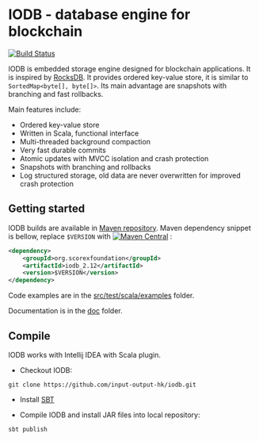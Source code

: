 # IODB - database engine for blockchain 

[![Build Status](https://travis-ci.org/input-output-hk/iodb.svg?branch=master)](https://travis-ci.org/input-output-hk/iodb)

IODB is embedded storage engine designed for blockchain applications.
It is inspired by [RocksDB](http://rocksdb.org).
It provides ordered key-value store, it is similar to `SortedMap<byte[], byte[]>`.
Its main advantage are snapshots with branching and fast rollbacks.  

Main features include:
- Ordered key-value store 
- Written in Scala, functional interface
- Multi-threaded background compaction
- Very fast durable commits
- Atomic updates with MVCC isolation and crash protection
- Snapshots with branching and rollbacks
- Log structured storage, old data are never overwritten for improved crash protection

Getting started
---------------------

IODB builds are available in [Maven repository](https://mvnrepository.com/artifact/org.scorexfoundation/iodb_2.12). Maven dependency snippet is bellow, replace `$VERSION` with 
[![Maven Central](https://maven-badges.herokuapp.com/maven-central/org.scorexfoundation/iodb_2.12/badge.svg)](https://mvnrepository.com/artifact/org.scorexfoundation/iodb_2.12)
:
 
```xml
<dependency>
    <groupId>org.scorexfoundation</groupId>
    <artifactId>iodb_2.12</artifactId>
    <version>$VERSION</version>
</dependency>
```

Code examples are in the [src/test/scala/examples](src/test/scala/examples) folder.

Documentation is in the [doc](doc) folder.

Compile
---------

IODB works with Intellij IDEA with Scala plugin.  

- Checkout IODB: 
```
git clone https://github.com/input-output-hk/iodb.git
```
- Install [SBT](http://www.scala-sbt.org/release/docs/Setup.html)


- Compile IODB and install JAR files into local repository: 
```
sbt publish
```


